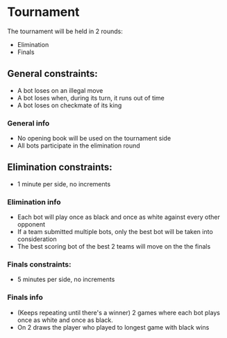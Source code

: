 # Tournament

The tournament will be held in 2 rounds:
- Elimination
- Finals

## General constraints:
- A bot loses on an illegal move
- A bot loses when, during its turn, it runs out of time
- A bot loses on checkmate of its king

### General info
- No opening book will be used on the tournament side
- All bots participate in the elimination round

## Elimination constraints:
- 1 minute per side, no increments

### Elimination info
- Each bot will play once as black and once as white against every other
opponent
- If a team submitted multiple bots, only the best bot will be taken into
consideration
- The best scoring bot of the best 2 teams will move on the the finals

### Finals constraints:
- 5 minutes per side, no increments

### Finals info
- (Keeps repeating until there's a winner) 2 games where each bot plays once as
white and once as black.
- On 2 draws the player who played to longest game with black wins
